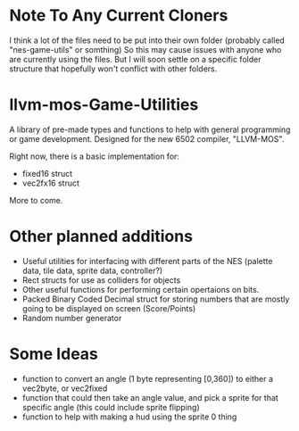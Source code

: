 # Note To Any Current Cloners
I think a lot of the files need to be put into their own folder (probably called "nes-game-utils" or somthing)
So this may cause issues with anyone who are currently using the files. But I will soon settle on a specific folder structure that hopefully won't conflict with other folders.

# llvm-mos-Game-Utilities
A library of pre-made types and functions to help with general programming or game development. Designed for the new 6502 compiler, "LLVM-MOS".

Right now, there is a basic implementation for:
+ fixed16 struct
+ vec2fx16 struct

More to come.


# Other planned additions

* Useful utilities for interfacing with different parts of the NES (palette data, tile data, sprite data, controller?)
* Rect structs for use as colliders for objects
* Other useful functions for performing certain opertaions on bits.
* Packed Binary Coded Decimal struct for storing numbers that are mostly going to be displayed on screen (Score/Points)
* Random number generator

# Some Ideas

* function to convert an angle (1 byte representing [0,360]) to either a vec2byte, or vec2fixed
* function that could then take an angle value, and pick a sprite for that specific angle (this could include sprite flipping)
* function to help with making a hud using the sprite 0 thing
